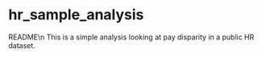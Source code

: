 # hr_sample_analysis

README\n
This is a simple analysis looking at pay disparity in a public HR dataset.
